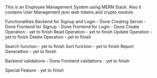 This is an Employee Management System using MERN Stack. Also it contains User Management json web tokens and crypto module.

Functionalities
  Backend for Signup and Login - Done
  Creating Server - Done
  Frontend for Signup - Done
  Frontend for Login - Done
  Create Operation - yet to finish
  Read Operation - yet to finish
  Update Operation - yet to finish
  Delete Operation - yet to finish

  Search function - yet to finish
  Sort function - yet to finish
  Report Generattion - yet to finish

  Backend validations - Done
  Frontend validations - yet to finish

  Special Feature - yet to finish
